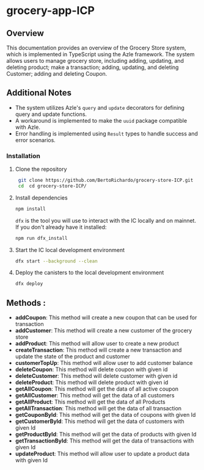 # grocery-app-ICP

## Overview

This documentation provides an overview of the Grocery Store system, which is implemented in TypeScript using the Azle framework. The system allows users to manage grocery store, including adding, updating, and deleting product; make a transaction; adding, updating, and deleting Customer; adding and deleting Coupon.

## Additional Notes

- The system utilizes Azle's `query` and `update` decorators for defining query and update functions.
- A workaround is implemented to make the `uuid` package compatible with Azle.
- Error handling is implemented using `Result` types to handle success and error scenarios.

### Installation

1. Clone the repository

   ```bash
    git clone https://github.com/BertoRichardo/grocery-store-ICP.git
    cd  cd grocery-store-ICP/
   ```

2. Install dependencies

   ```bash
   npm install
   ```

   `dfx` is the tool you will use to interact with the IC locally and on mainnet. If you don't already have it installed:

   ```bash
   npm run dfx_install
   ```

3. Start the IC local development environment

   ```bash
   dfx start --background --clean
   ```

4. Deploy the canisters to the local development environment

   ```bash
   dfx deploy
   ```

## Methods : 
- **addCoupon**: This method will create a new coupon that can be used for transaction
- **addCustomer**: This method will create a new customer of the grocery store
- **addProduct**: This method will allow user to create a new product
- **createTransaction**: This method will create a new transaction and update the state of the product and customer 
- **customerTopUp**: This method will allow user to add customer balance
- **deleteCoupon**: This method will delete coupon with given id
- **deleteCustomer**: This method will delete customer with given id
- **deleteProduct**: This method will delete product with given id
- **getAllCoupon**: This method will get the data of all active coupon 
- **getAllCustomer**: This method will get the data of all customers
- **getAllProduct**: This method will get the data of all Products
- **getAllTransaction**: This method will get the data of all transaction
- **getCouponById**: This method will get the data of coupons with given Id
- **getCustomerById**: This method will get the data of customers with given Id
- **getProductById**: This method will get the data of products with given Id
- **getTransactionById**: This method will get the data of transactions with given Id
- **updateProduct**: This method will allow user to update a product data with given Id